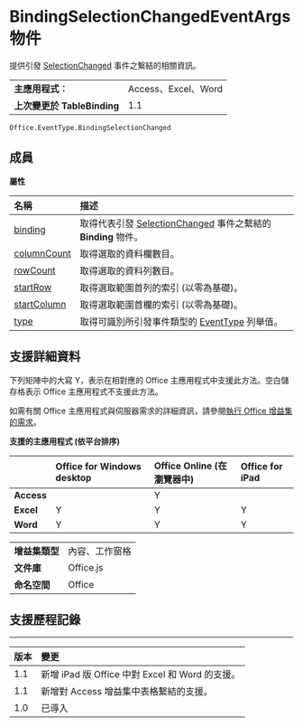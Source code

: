 
# <a name="bindingselectionchangedeventargs-object"></a>BindingSelectionChangedEventArgs 物件
提供引發 [SelectionChanged](../../reference/shared/binding.bindingselectionchangedevent.md) 事件之繫結的相關資訊。

|||
|:-----|:-----|
|**主應用程式︰**|Access、Excel、Word|
|**上次變更於 TableBinding**|1.1|

```
Office.EventType.BindingSelectionChanged
```


## <a name="members"></a>成員


**屬性**


|**名稱**|**描述**|
|:-----|:-----|
|[binding](../../reference/shared/binding.bindingselectionchangedevent.binding.md)|取得代表引發 [SelectionChanged](../../reference/shared/binding.md) 事件之繫結的 **Binding** 物件。|
|[columnCount](../../reference/shared/binding.bindingselectionchangedevent.columncount.md)|取得選取的資料欄數目。|
|[rowCount](../../reference/shared/binding.bindingselectionchangedevent.rowcount.md)|取得選取的資料列數目。|
|[startRow](../../reference/shared/binding.bindingselectionchangedevent.startrow.md)|取得選取範圍首列的索引 (以零為基礎)。|
|[startColumn](../../reference/shared/binding.bindingselectionchangedevent.startcolumn.md)|取得選取範圍首欄的索引 (以零為基礎)。|
|[type](../../reference/shared/binding.bindingselectionchangedevent.type.md)|取得可識別所引發事件類型的 [EventType](../../reference/shared/eventtype-enumeration.md) 列舉值。|

## <a name="support-details"></a>支援詳細資料


下列矩陣中的大寫 Y，表示在相對應的 Office 主應用程式中支援此方法。空白儲存格表示 Office 主應用程式不支援此方法。

如需有關 Office 主應用程式與伺服器需求的詳細資訊，請參閱[執行 Office 增益集的需求](../../docs/overview/requirements-for-running-office-add-ins.md)。


**支援的主應用程式 (依平台排序)**


||**Office for Windows desktop**|**Office Online (在瀏覽器中)**|**Office for iPad**|
|:-----|:-----|:-----|:-----|
|**Access**||Y||
|**Excel**|Y|Y|Y|
|**Word**|Y|Y|Y|

|||
|:-----|:-----|
|**增益集類型**|內容、工作窗格|
|**文件庫**|Office.js|
|**命名空間**|Office|

## <a name="support-history"></a>支援歷程記錄



****


|**版本**|**變更**|
|:-----|:-----|
|1.1|新增 iPad 版 Office 中對 Excel 和 Word 的支援。|
|1.1|新增對 Access 增益集中表格繫結的支援。|
|1.0|已導入|
